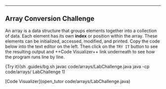 ---

## Array Conversion Challenge
An array is a data structure that groups elements together into a collection of data. Each element has its own **index** or position within the array. These elements can be initialized, accessed, modified, and printed. Copy the code below into the text editor on the left. Then click on the `TRY IT` button to see the resulting output and ++Code Visualizer++ link underneath to see how the program runs line by line.

{Try it}(sh .guides/bg.sh javac code/arrays/LabChallenge.java java -cp code/arrays/ LabChallenge 1)

[Code Visualizer](open_tutor code/arrays/LabChallenge.java)

